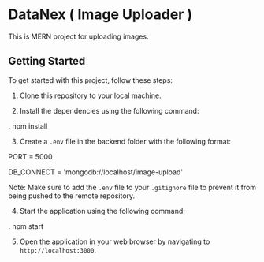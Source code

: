 # DataNex ( Image Uploader )

This is MERN project for uploading images.

## Getting Started

To get started with this project, follow these steps:

1. Clone this repository to your local machine.

2. Install the dependencies using the following command:

. npm install

3. Create a `.env` file in the backend folder with the following format:

PORT = 5000

DB_CONNECT = 'mongodb://localhost/image-upload'

Note: Make sure to add the `.env` file to your `.gitignore` file to prevent it from being pushed to the remote repository.

4. Start the application using the following command:

. npm start


5. Open the application in your web browser by navigating to `http://localhost:3000`.
